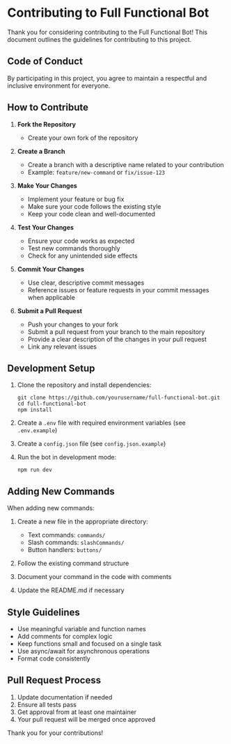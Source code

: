 # Contributing to Full Functional Bot

Thank you for considering contributing to the Full Functional Bot! This document outlines the guidelines for contributing to this project.

## Code of Conduct

By participating in this project, you agree to maintain a respectful and inclusive environment for everyone.

## How to Contribute

1. **Fork the Repository**
   - Create your own fork of the repository

2. **Create a Branch**
   - Create a branch with a descriptive name related to your contribution
   - Example: `feature/new-command` or `fix/issue-123`

3. **Make Your Changes**
   - Implement your feature or bug fix
   - Make sure your code follows the existing style
   - Keep your code clean and well-documented

4. **Test Your Changes**
   - Ensure your code works as expected
   - Test new commands thoroughly
   - Check for any unintended side effects

5. **Commit Your Changes**
   - Use clear, descriptive commit messages
   - Reference issues or feature requests in your commit messages when applicable

6. **Submit a Pull Request**
   - Push your changes to your fork
   - Submit a pull request from your branch to the main repository
   - Provide a clear description of the changes in your pull request
   - Link any relevant issues

## Development Setup

1. Clone the repository and install dependencies:
   ```
   git clone https://github.com/yourusername/full-functional-bot.git
   cd full-functional-bot
   npm install
   ```

2. Create a `.env` file with required environment variables (see `.env.example`)

3. Create a `config.json` file (see `config.json.example`)

4. Run the bot in development mode:
   ```
   npm run dev
   ```

## Adding New Commands

When adding new commands:

1. Create a new file in the appropriate directory:
   - Text commands: `commands/`
   - Slash commands: `slashCommands/`
   - Button handlers: `buttons/`

2. Follow the existing command structure

3. Document your command in the code with comments

4. Update the README.md if necessary

## Style Guidelines

- Use meaningful variable and function names
- Add comments for complex logic
- Keep functions small and focused on a single task
- Use async/await for asynchronous operations
- Format code consistently

## Pull Request Process

1. Update documentation if needed
2. Ensure all tests pass
3. Get approval from at least one maintainer
4. Your pull request will be merged once approved

Thank you for your contributions! 